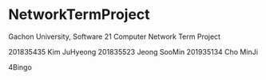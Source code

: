 # NetworkTermProject

Gachon University, Software
21 Computer Network Term Project

201835435 Kim JuHyeong 201835523 Jeong SooMin 201935134 Cho MinJi

4Bingo
